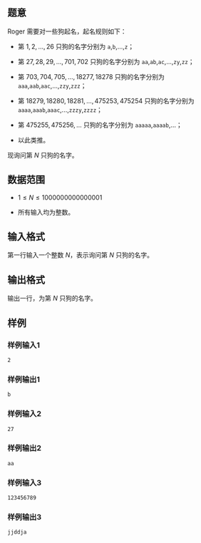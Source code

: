 ## 题意

Roger 需要对一些狗起名，起名规则如下：

- 第 $1,2,\dots,26$ 只狗的名字分别为 `a`,`b`,...,`z`；

- 第 $27,28,29,\dots,701,702$ 只狗的名字分别为 `aa`,`ab`,`ac`,...,`zy`,`zz`；

- 第 $703,704,705,\dots,18277,18278$ 只狗的名字分别为 `aaa`,`aab`,`aac`,...,`zzy`,`zzz`；

- 第 $18279,18280,18281,\dots,475253,475254$ 只狗的名字分别为 `aaaa`,`aaab`,`aaac`,...,`zzzy`,`zzzz`；

- 第 $475255,475256,\dots$ 只狗的名字分别为 `aaaaa`,`aaaab`,...；

- 以此类推。

现询问第 $N$ 只狗的名字。

## 数据范围

- $1 \leq N \leq 1000000000000001$

- 所有输入均为整数。

## 输入格式

第一行输入一个整数 $N$，表示询问第 $N$ 只狗的名字。

## 输出格式

输出一行，为第 $N$ 只狗的名字。

## 样例

### 样例输入1

```
2
```

### 样例输出1

```
b
```

### 样例输入2

```
27
```

### 样例输出2

```
aa
```

### 样例输入3

```
123456789
```

### 样例输出3

```
jjddja
```